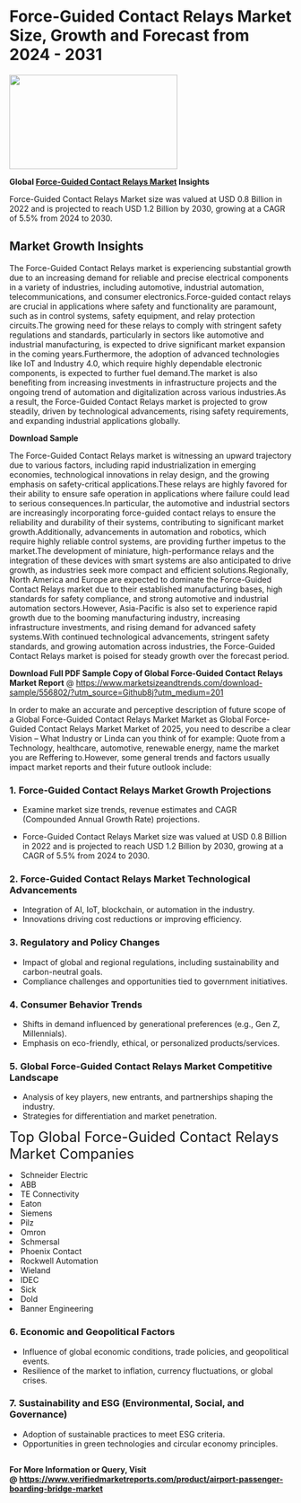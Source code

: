 <H1>Force-Guided Contact Relays Market Size, Growth and Forecast from 2024 - 2031</H1><img class="aligncenter size-medium wp-image-584254" src="https://thirdeyenews.in/wp-content/uploads/2024/09/Global-Market-Research-300x168.jpeg" alt="" width="300" height="168" /><p><strong>Global&nbsp;<a href="https://www.marketsizeandtrends.com/download-sample/556802/?utm_source=Github8j?utm_medium=201">Force-Guided Contact Relays Market</a> Insights</strong></p><p>Force-Guided Contact Relays Market size was valued at USD 0.8 Billion in 2022 and is projected to reach USD 1.2 Billion by 2030, growing at a CAGR of 5.5% from 2024 to 2030.</p><p><h2>Market Growth Insights</h2> <p>The Force-Guided Contact Relays market is experiencing substantial growth due to an increasing demand for reliable and precise electrical components in a variety of industries, including automotive, industrial automation, telecommunications, and consumer electronics.Force-guided contact relays are crucial in applications where safety and functionality are paramount, such as in control systems, safety equipment, and relay protection circuits.The growing need for these relays to comply with stringent safety regulations and standards, particularly in sectors like automotive and industrial manufacturing, is expected to drive significant market expansion in the coming years.Furthermore, the adoption of advanced technologies like IoT and Industry 4.0, which require highly dependable electronic components, is expected to further fuel demand.The market is also benefiting from increasing investments in infrastructure projects and the ongoing trend of automation and digitalization across various industries.As a result, the Force-Guided Contact Relays market is projected to grow steadily, driven by technological advancements, rising safety requirements, and expanding industrial applications globally.</p> <p><strong>Download Sample</strong></p> <p>The Force-Guided Contact Relays market is witnessing an upward trajectory due to various factors, including rapid industrialization in emerging economies, technological innovations in relay design, and the growing emphasis on safety-critical applications.These relays are highly favored for their ability to ensure safe operation in applications where failure could lead to serious consequences.In particular, the automotive and industrial sectors are increasingly incorporating force-guided contact relays to ensure the reliability and durability of their systems, contributing to significant market growth.Additionally, advancements in automation and robotics, which require highly reliable control systems, are providing further impetus to the market.The development of miniature, high-performance relays and the integration of these devices with smart systems are also anticipated to drive growth, as industries seek more compact and efficient solutions.Regionally, North America and Europe are expected to dominate the Force-Guided Contact Relays market due to their established manufacturing bases, high standards for safety compliance, and strong automotive and industrial automation sectors.However, Asia-Pacific is also set to experience rapid growth due to the booming manufacturing industry, increasing infrastructure investments, and rising demand for advanced safety systems.With continued technological advancements, stringent safety standards, and growing automation across industries, the Force-Guided Contact Relays market is poised for steady growth over the forecast period.</p> <p><span class=""><strong>Download Full PDF Sample Copy of Global Force-Guided Contact Relays Market Report</strong> @ <a href="https://www.marketsizeandtrends.com/download-sample/556802/?utm_source=Github8j?utm_medium=201" target="_blank">https://www.marketsizeandtrends.com/download-sample/556802/?utm_source=Github8j?utm_medium=201</a></span></p><p>In order to make an accurate and perceptive description of future scope of a Global&nbsp;Force-Guided Contact Relays Market Market as Global&nbsp;Force-Guided Contact Relays Market Market of 2025, you need to describe a clear Vision &ndash; What Industry or Linda can you think of for example: Quote from a Technology, healthcare, automotive, renewable energy, name the market you are Reffering to.However, some general trends and factors usually impact market reports and their future outlook include:</p><h3>1.&nbsp;<strong>Force-Guided Contact Relays Market Growth Projections</strong></h3><ul><li>Examine market size trends, revenue estimates and CAGR (Compounded Annual Growth Rate) projections.</li><li><p>Force-Guided Contact Relays Market size was valued at USD 0.8 Billion in 2022 and is projected to reach USD 1.2 Billion by 2030, growing at a CAGR of 5.5% from 2024 to 2030.</p></li></ul><h3>2.&nbsp;<strong>Force-Guided Contact Relays Market Technological Advancements</strong></h3><ul><li>Integration of AI, IoT, blockchain, or automation in the industry.</li><li>Innovations driving cost reductions or improving efficiency.</li></ul><h3>3.&nbsp;<strong>Regulatory and Policy Changes</strong></h3><ul><li>Impact of global and regional regulations, including sustainability and carbon-neutral goals.</li><li>Compliance challenges and opportunities tied to government initiatives.</li></ul><h3>4.&nbsp;<strong>Consumer Behavior Trends</strong></h3><ul><li>Shifts in demand influenced by generational preferences (e.g., Gen Z, Millennials).</li><li>Emphasis on eco-friendly, ethical, or personalized products/services.</li></ul><h3>5.&nbsp;<strong>Global Force-Guided Contact Relays Market Competitive Landscape</strong></h3><ul><li>Analysis of key players, new entrants, and partnerships shaping the industry.</li><li>Strategies for differentiation and market penetration.</li></ul><p data-pm-slice="1 1 []"><span style="color: inherit; font-family: inherit; font-size: 25px;">Top Global Force-Guided Contact Relays Market Companies</span></p><div class="" data-test-id=""><p><li>Schneider Electric</li><li> ABB</li><li> TE Connectivity</li><li> Eaton</li><li> Siemens</li><li> Pilz</li><li> Omron</li><li> Schmersal</li><li> Phoenix Contact</li><li> Rockwell Automation</li><li> Wieland</li><li> IDEC</li><li> Sick</li><li> Dold</li><li> Banner Engineering</li></p></div><h3>6.&nbsp;<strong>Economic and Geopolitical Factors</strong></h3><ul><li>Influence of global economic conditions, trade policies, and geopolitical events.</li><li>Resilience of the market to inflation, currency fluctuations, or global crises.</li></ul><h3>7.&nbsp;<strong>Sustainability and ESG (Environmental, Social, and Governance)</strong></h3><ul><li>Adoption of sustainable practices to meet ESG criteria.</li><li>Opportunities in green technologies and circular economy principles.</li></ul><h2><strong style="font-size: 14px;">For More Information or Query, Visit @&nbsp;</strong><a style="background-color: #ffffff; font-size: 14px;" href="https://www.marketsizeandtrends.com/report/force-guided-contact-relays-market/" target="_blank">https://www.verifiedmarketreports.com/product/airport-passenger-boarding-bridge-market</a></h2>